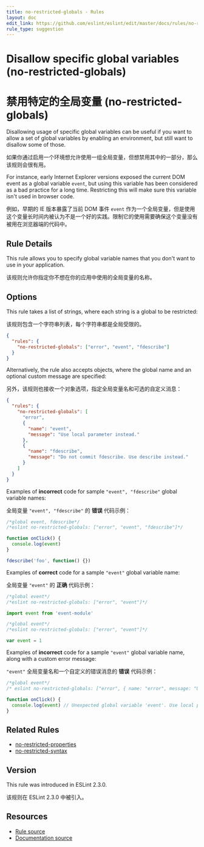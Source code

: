 ```yaml
---
title: no-restricted-globals - Rules
layout: doc
edit_link: https://github.com/eslint/eslint/edit/master/docs/rules/no-restricted-globals.md
rule_type: suggestion
---
```


<!-- Note: No pull requests accepted for this file. See README.md in the root directory for details. -->

# Disallow specific global variables (no-restricted-globals)

# 禁用特定的全局变量 (no-restricted-globals)

Disallowing usage of specific global variables can be useful if you want to allow a set of global
variables by enabling an environment, but still want to disallow some of those.

如果你通过启用一个环境想允许使用一组全局变量，但想禁用其中的一部分，那么该规则会很有用。

For instance, early Internet Explorer versions exposed the current DOM event as a global variable
`event`, but using this variable has been considered as a bad practice for a long time. Restricting
this will make sure this variable isn't used in browser code.

例如，早期的 IE 版本暴露了当前 DOM 事件 `event` 作为一个全局变量，但是使用这个变量长时间内被认为不是一个好的实践。限制它的使用需要确保这个变量没有被用在浏览器端的代码中。

## Rule Details

This rule allows you to specify global variable names that you don't want to use in your application.

该规则允许你指定你不想在你的应用中使用的全局变量的名称。

## Options

This rule takes a list of strings, where each string is a global to be restricted:

该规则包含一个字符串列表，每个字符串都是全局受限的。

```json
{
  "rules": {
    "no-restricted-globals": ["error", "event", "fdescribe"]
  }
}
```

Alternatively, the rule also accepts objects, where the global name and an optional custom message are specified:

另外，该规则也接收一个对象选项，指定全局变量名和可选的自定义消息：

```json
{
  "rules": {
    "no-restricted-globals": [
      "error",
      {
        "name": "event",
        "message": "Use local parameter instead."
      },
      {
        "name": "fdescribe",
        "message": "Do not commit fdescribe. Use describe instead."
      }
    ]
  }
}
```

Examples of **incorrect** code for sample `"event", "fdescribe"` global variable names:

全局变量 `"event", "fdescribe"` 的 **错误** 代码示例：

```js
/*global event, fdescribe*/
/*eslint no-restricted-globals: ["error", "event", "fdescribe"]*/

function onClick() {
  console.log(event)
}

fdescribe('foo', function() {})
```

Examples of **correct** code for a sample `"event"` global variable name:

全局变量 `"event"` 的 **正确** 代码示例：

```js
/*global event*/
/*eslint no-restricted-globals: ["error", "event"]*/

import event from 'event-module'
```

```js
/*global event*/
/*eslint no-restricted-globals: ["error", "event"]*/

var event = 1
```

Examples of **incorrect** code for a sample `"event"` global variable name, along with a custom error message:

`"event"` 全局变量名和一个自定义的错误消息的 **错误** 代码示例：

```js
/*global event*/
/* eslint no-restricted-globals: ["error", { name: "error", message: "Use local parameter instead." }] */

function onClick() {
  console.log(event) // Unexpected global variable 'event'. Use local parameter instead.
}
```

## Related Rules

- [no-restricted-properties](https://cn.eslint.org/docs/rules/no-restricted-properties)
- [no-restricted-syntax](https://cn.eslint.org/docs/rules/no-restricted-syntax)

## Version

This rule was introduced in ESLint 2.3.0.

该规则在 ESLint 2.3.0 中被引入。

## Resources

- [Rule source](https://github.com/eslint/eslint/tree/master/lib/rules/no-restricted-globals.js)
- [Documentation source](https://github.com/eslint/eslint/tree/master/docs/rules/no-restricted-globals.md)
